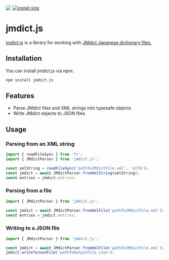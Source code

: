 <div style="display:flex; gap: 5px;">
    <a href="https://npmcharts.com/compare/jmdict.js">
        <img src="https://img.shields.io/npm/dm/jmdict.js.svg">
    </a>
    <a href="https://packagephobia.com/result?p=jmdict.js">
        <img src="https://packagephobia.com/badge?p=jmdict.js" alt="install size">
    </a>
</div>

# jmdict.js

[jmdict.js](https://www.npmjs.com/package/jmdict.js) is a library for working with [JMdict Japanese dictionary files.](http://www.edrdg.org/wiki/index.php/JMdict-EDICT_Dictionary_Project)

## Installation

You can install jmdict.js via npm:

```bash
npm install jmdict.js
```

## Features

-   Parse JMdict files and XML strings into typesafe objects
-   Write JMdict objects to JSON files

## Usage

### Parsing from an XML string

```typescript
import { readFileSync } from 'fs';
import { JMdictParser } from 'jmdict.js';

const xmlString = readFileSync('pathToJMdictFile.xml', 'utf8');
const jmdict = await JMdictParser.fromXmlString(xmlString);
const entries = jmdict.entries;
```

### Parsing from a file

```typescript
import { JMdictParser } from 'jmdict.js';

const jmdict = await JMdictParser.fromXmlFile('pathToJMdictFile.xml');
const entries = jmdict.entries;
```

### Writing to a JSON file

```typescript
import { JMdictParser } from 'jmdict.js';

const jmdict = await JMdictParser.fromXmlFile('pathToJMdictFile.xml');
jmdict.writeToJsonFile('pathToOutputFile.json');
```
